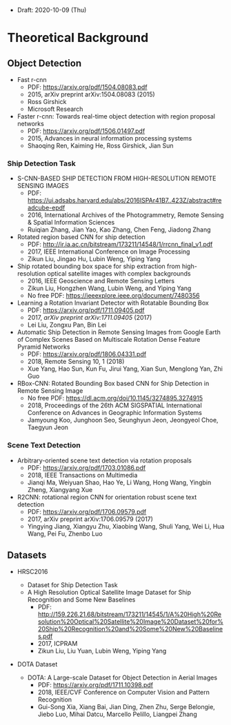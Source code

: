 * Draft: 2020-10-09 (Thu)

# Theoretical Background

## Object Detection

* Fast r-cnn
  * PDF: https://arxiv.org/pdf/1504.08083.pdf
  * 2015, arXiv preprint arXiv:1504.08083 (2015)
  * Ross Girshick
  * Microsoft Research
* Faster r-cnn: Towards real-time object detection with region proposal networks
  * PDF: https://arxiv.org/pdf/1506.01497.pdf
  * 2015, Advances in neural information processing systems
  * Shaoqing Ren, Kaiming He, Ross Girshick, Jian Sun

### Ship Detection Task

* S-CNN-BASED SHIP DETECTION FROM HIGH-RESOLUTION REMOTE SENSING IMAGES
  * PDF: https://ui.adsabs.harvard.edu/abs/2016ISPAr41B7..423Z/abstract#readcube-epdf
  * 2016, International Archives of the Photogrammetry, Remote Sensing & Spatial Information Sciences
  * Ruiqian Zhang, Jian Yao, Kao Zhang, Chen Feng, Jiadong Zhang
* Rotated region based CNN for ship detection
  * PDF: http://ir.ia.ac.cn/bitstream/173211/14548/1/rrcnn_final_v1.pdf
  * 2017, IEEE International Conference on Image Processing
  * Zikun Liu, Jingao Hu, Lubin Weng, Yiping Yang
* Ship rotated bounding box space for ship extraction from high-resolution optical satellite images with complex backgrounds
  * 2016, IEEE Geoscience and Remote Sensing Letters
  * Zikun Liu, Hongzhen Wang, Lubin Weng, and Yiping Yang
  * No free PDF: https://ieeexplore.ieee.org/document/7480356
* Learning a Rotation Invariant Detector with Rotatable Bounding Box
  * PDF: https://arxiv.org/pdf/1711.09405.pdf
  * 2017, *arXiv preprint arXiv:1711.09405* (2017)
  * Lei Liu, Zongxu Pan, Bin Lei
* Automatic Ship Detection in Remote Sensing Images from Google Earth of Complex Scenes Based on Multiscale Rotation Dense Feature Pyramid Networks
  * PDF: https://arxiv.org/pdf/1806.04331.pdf
  * 2018, Remote Sensing 10, 1 (2018)
  * Xue Yang, Hao Sun, Kun Fu, Jirui Yang, Xian Sun, Menglong Yan, Zhi Guo
* RBox-CNN: Rotated Bounding Box based CNN for Ship Detection in Remote Sensing Image
  * No free PDF: https://dl.acm.org/doi/10.1145/3274895.3274915
  * 2018, Proceedings of the 26th ACM SIGSPATIAL International Conference on Advances in Geographic Information Systems
  * Jamyoung Koo, Junghoon  Seo, Seunghyun  Jeon, Jeongyeol  Choe, Taegyun  Jeon

### Scene Text Detection

* Arbitrary-oriented scene text detection via rotation proposals
  * PDF: https://arxiv.org/pdf/1703.01086.pdf
  * 2018, IEEE Transactions on Multimedia
  * Jianqi Ma, Weiyuan Shao, Hao Ye, Li Wang, Hong Wang, Yingbin Zheng, Xiangyang Xue
* R2CNN: rotational region CNN for orientation robust scene text detection
  * PDF: https://arxiv.org/pdf/1706.09579.pdf
  * 2017, arXiv preprint arXiv:1706.09579 (2017)
  * Yingying Jiang, Xiangyu Zhu, Xiaobing Wang, Shuli Yang, Wei Li, Hua Wang, Pei Fu, Zhenbo Luo

## Datasets

* HRSC2016

  * Dataset for Ship Detection Task
  * A High Resolution Optical Satellite Image Dataset for Ship Recognition and Some New Baselines
    * PDF: http://159.226.21.68/bitstream/173211/14545/1/A%20High%20Resolution%20Optical%20Satellite%20Image%20Dataset%20for%20Ship%20Recognition%20and%20Some%20New%20Baselines.pdf
    * 2017, ICPRAM
    * Zikun Liu, Liu Yuan, Lubin Weng, Yiping Yang

* DOTA Dataset

  * DOTA: A Large-scale Dataset for Object Detection in Aerial Images
    * PDF: https://arxiv.org/pdf/1711.10398.pdf
    * 2018, IEEE/CVF Conference on Computer Vision and Pattern Recognition
    * Gui-Song Xia, Xiang Bai, Jian Ding, Zhen Zhu, Serge Belongie, Jiebo Luo, Mihai Datcu, Marcello Pelillo, Liangpei Zhang

  


